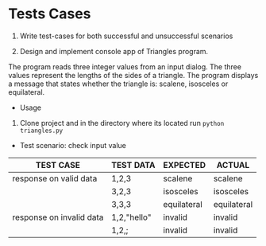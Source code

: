 # Tests Cases

1. Write test-cases for both successful and unsuccessful scenarios

2. Design and implement console app of Triangles program.

The program reads three integer values from an input dialog.
The three values represent the lengths of the sides of a triangle.
The program displays a message that states whether the triangle is:
scalene, isosceles or equilateral.

* Usage

1. Clone project and in the directory where its located run `python triangles.py`

* Test scenario: check input value

| TEST CASE                 |        TEST DATA      |          EXPECTED        |          ACTUAL          |
|---------------------------|-----------------------|--------------------------|--------------------------|
|response on valid data     |      1,2,3            |          scalene         |          scalene         |
|                           |      3,2,3            |          isosceles       |          isosceles       |
|                           |      3,3,3            |          equilateral     |          equilateral     |
|response on invalid data   |      1,2,"hello"      |          invalid         |          invalid         |
|                           |      1,2,;            |          invalid         |          invalid         |
